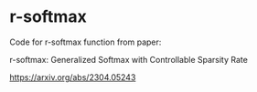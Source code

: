 # r-softmax

Code for r-softmax function from paper:

r-softmax: Generalized Softmax with Controllable Sparsity Rate

https://arxiv.org/abs/2304.05243
